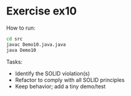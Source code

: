 # Exercise ex10

How to run:
```bash
cd src
javac Demo10.java.java
java Demo10
```

Tasks:
- Identify the SOLID violation(s)
- Refactor to comply with all SOLID principles
- Keep behavior; add a tiny demo/test

